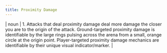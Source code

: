 ```yaml
---
title: Proximity Damage
---
```

| noun | 1.  	Attacks that deal proximity damage deal more damage the closer you are to the origin of the attack. Ground-targeted proximity damage is identifiable by the large rings pulsing across the arena from a small, orange circle at the origin point. Player-targeted proximity damage mechanics are identifiable by their unique visual indicator/marker.	|